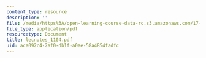 ```yaml
---
content_type: resource
description: ''
file: /media/https%3A/open-learning-course-data-rc.s3.amazonaws.com/17-874-quantitative-research-methods-multivariate-spring-2004/aca092c42af0db1fa0ae58a4854fadfc_lecnotes_1104.pdf
file_type: application/pdf
resourcetype: Document
title: lecnotes_1104.pdf
uid: aca092c4-2af0-db1f-a0ae-58a4854fadfc
---
```


